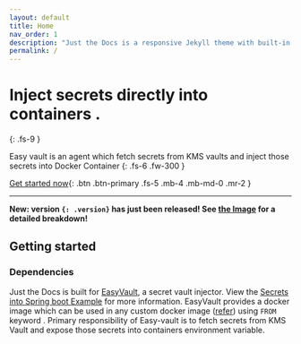 ```yaml
---
layout: default
title: Home
nav_order: 1
description: "Just the Docs is a responsive Jekyll theme with built-in search that is easily customizable and hosted on GitHub Pages."
permalink: /
---
```


# Inject secrets directly into containers .
{: .fs-9 }

Easy vault is an agent which fetch secrets from KMS vaults and inject those secrets into Docker Container
{: .fs-6 .fw-300 }

[Get started now](#getting-started){: .btn .btn-primary .fs-5 .mb-4 .mb-md-0 .mr-2 } 

---

**New: version `{: .version}` has just been released! See [the Image](https://github.com/orgs/easy-vault/packages/container/package/easy-vault) for a detailed breakdown!**

## Getting started

### Dependencies

Just the Docs is built for [EasyVault](https://github.com/easy-vault), a secret vault injector. View the [Secrets  into Spring boot Example](https://github.com/easy-vault/easy-vault-example) for more information. 
EasyVault provides a docker image which can be used in any custom docker image ([refer](https://github.com/easy-vault/easy-vault-example/blob/master/Dockerfile)) using `FROM` keyword .
Primary responsibility of Easy-vault is to fetch secrets from KMS Vault and expose those secrets into containers environment variable. 
